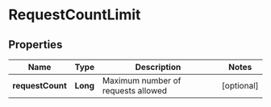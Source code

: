 
# RequestCountLimit

## Properties
Name | Type | Description | Notes
------------ | ------------- | ------------- | -------------
**requestCount** | **Long** | Maximum number of requests allowed |  [optional]



